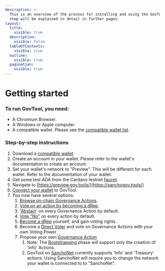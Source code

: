 ```yaml
---
description: >-
  This is an overview of the process for installing and using the GovTool. Each
  step will be explained in detail in further pages.
layout:
  title:
    visible: true
  description:
    visible: false
  tableOfContents:
    visible: true
  outline:
    visible: true
  pagination:
    visible: true
---
```


# Getting started

### To run GovTool, you need:

* A Chromium Browser.
* A Windows or Apple computer.&#x20;
* A compatible wallet. Please see the [compatible wallet list](../compatible-wallets.md).

### Step-by-step instructions

1. Download a [compatible wallet](https://docs.sanchogov.tools/how-to-use-the-govtool/getting-started/get-a-compatible-wallet)
2. Create an account in your wallet. Please refer to the wallet's documentation to create an account.
3. Set your wallet's network to "Preview". This will be different for each wallet. Refer to the documentation of your wallet.
4. Get some test ADA from the Cardano testnet [faucet](https://docs.cardano.org/cardano-testnets/tools/faucet/).
5. Navigate to [https://preview.gov.tools/](https://sanchogov.tools/)
6. [Connect your wallet](connect-your-wallet-to-govtool.md) to GovTool.
7. You now have several options:
   1. [Browse on-chain Governance Actions](../../about/what-is-cardano-govtool/govtool-functions/governance-actions/vote-on-governance-actions/).
   2. [Vote on an action by becoming a dRep](../../about/what-is-cardano-govtool/govtool-functions/dreps/register-as-a-drep.md).
   3. '[Abstain](../../about/what-is-cardano-govtool/govtool-functions/governance-actions/vote-on-governance-actions/)' on every Governance Action by default.
   4. [Vote "No"](../../about/what-is-cardano-govtool/govtool-functions/governance-actions/vote-on-governance-actions/) on every action by default.
   5. [Become a dRep](../../about/what-is-cardano-govtool/govtool-functions/dreps/register-as-a-drep.md) yourself, and gain voting rights.
   6. Become a [Direct Voter](../../about/what-is-cardano-govtool/govtool-functions/direct-voting.md) and vote on Governance Actions with your own Voting Power
   7. Propose your own [Governance Action](../../about/what-is-cardano-govtool/govtool-functions/governance-actions/propose-a-governance-action.md)
      1. Note: The [Bootstrapping](../../about/what-is-cardano-govtool/bootstrapping-phase.md) phase will support only the creation of 'Info' Actions.
      2. GovTool on [SanchoNet](https://sanchogov.tools) currently supports 'Info' and 'Treasury' actions. Using SanchoNet will require you to change the network your wallet is connected to to "SanchoNet".

